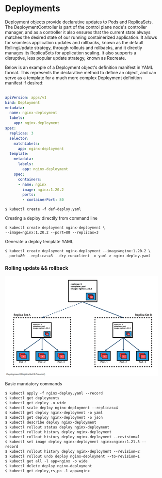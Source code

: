 # Deployments

Deployment objects provide declarative updates to Pods and ReplicaSets. The DeploymentController is part of the control plane node's controller manager, and as a controller it also ensures that the current state always matches the desired state of our running containerized application. It allows for seamless application updates and rollbacks, known as the default RollingUpdate strategy, through rollouts and rollbacks, and it directly manages its ReplicaSets for application scaling. It also supports a disruptive, less popular update strategy, known as Recreate.

Below is an example of a Deployment object's definition manifest in YAML format. This represents the declarative method to define an object, and can serve as a template for a much more complex Deployment definition manifest if desired:

```yaml

apiVersion: apps/v1
kind: Deployment
metadata:
  name: nginx-deployment
  labels:
    app: nginx-deployment
spec:
  replicas: 3
  selector:
    matchLabels:
      app: nginx-deployment
  template:
    metadata:
      labels:
        app: nginx-deployment
    spec:
      containers:
      - name: nginx
        image: nginx:1.20.2
        ports:
        - containerPort: 80

```

    $ kubectl create -f def-deploy.yaml

Creating a deploy directily from command line

    $ kubectl create deployment nginx-deployment \
    --image=nginx:1.20.2 --port=80 --replicas=3

Generate a deploy template YAML

    $ kubectl create deployment nginx-deployment --image=nginx:1.20.2 \
    --port=80 --replicas=3 --dry-run=client -o yaml > nginx-deploy.yaml

### Rolling update && rollback 

![alt text](image-3.png)

Basic mandatory commands

    $ kubectl apply -f nginx-deploy.yaml --record
    $ kubectl get deployments
    $ kubectl get deploy -o wide
    $ kubectl scale deploy nginx-deployment --replicas=4
    $ kubectl get deploy nginx-deployment -o yaml
    $ kubectl get deploy nginx-deployment -o json
    $ kubectl describe deploy nginx-deployment
    $ kubectl rollout status deploy nginx-deployment
    $ kubectl rollout history deploy nginx-deployment
    $ kubectl rollout history deploy nginx-deployment --revision=1
    $ kubectl set image deploy nginx-deployment nginx=nginx:1.21.5 --record
    $ kubectl rollout history deploy nginx-deployment --revision=2
    $ kubectl rollout undo deploy nginx-deployment --to-revision=1
    $ kubectl get all -l app=nginx -o wide
    $ kubectl delete deploy nginx-deployment
    $ kubectl get deploy,rs,po -l app=nginx

